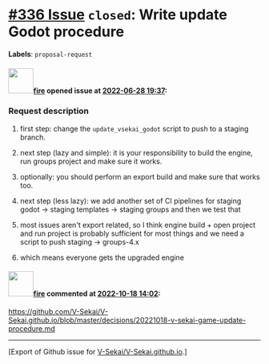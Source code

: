 # [\#336 Issue](https://github.com/V-Sekai/V-Sekai.github.io/issues/336) `closed`: Write update Godot procedure
**Labels**: `proposal-request`


#### <img src="https://avatars.githubusercontent.com/u/32321?u=c2e06a3d2b49a467aa907e54aa259516440267cc&v=4" width="50">[fire](https://github.com/fire) opened issue at [2022-06-28 19:37](https://github.com/V-Sekai/V-Sekai.github.io/issues/336):

### Request description

1. first step: change the `update_vsekai_godot` script to push to a staging branch.
1. next step (lazy and simple): it is your responsibility to build the engine, run groups project and make sure it works.
2. optionally: you should perform an export build and make sure that works too.

1. next step (less lazy): we add another set of CI pipelines for staging godot -> staging templates -> staging groups
and then we test that
1. most issues aren't export related, so I think engine build + open project and run project is probably sufficient for most things
and we need a script to push staging -> groups-4.x
1. which means everyone gets the upgraded engine

#### <img src="https://avatars.githubusercontent.com/u/32321?u=c2e06a3d2b49a467aa907e54aa259516440267cc&v=4" width="50">[fire](https://github.com/fire) commented at [2022-10-18 14:02](https://github.com/V-Sekai/V-Sekai.github.io/issues/336#issuecomment-1282450555):

https://github.com/V-Sekai/V-Sekai.github.io/blob/master/decisions/20221018-v-sekai-game-update-procedure.md


-------------------------------------------------------------------------------



[Export of Github issue for [V-Sekai/V-Sekai.github.io](https://github.com/V-Sekai/V-Sekai.github.io).]
